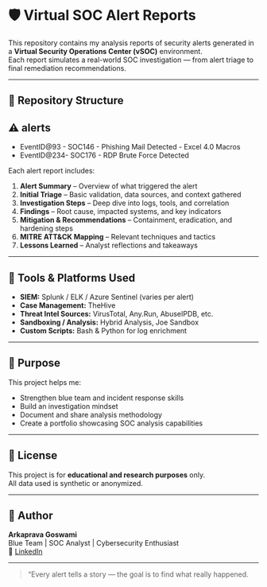 
# 🛡️ Virtual SOC Alert Reports

This repository contains my analysis reports of security alerts generated in a **Virtual Security Operations Center (vSOC)** environment.  
Each report simulates a real-world SOC investigation — from alert triage to final remediation recommendations.

---

## 📂 Repository Structure



## ⚠️ alerts
- EventID@93 - SOC146 - Phishing Mail Detected - Excel 4.0 Macros
- EventID@234- SOC176 - RDP Brute Force Detected

Each alert report includes:

1. **Alert Summary** – Overview of what triggered the alert  
2. **Initial Triage** – Basic validation, data sources, and context gathered  
3. **Investigation Steps** – Deep dive into logs, tools, and correlation  
4. **Findings** – Root cause, impacted systems, and key indicators  
5. **Mitigation & Recommendations** – Containment, eradication, and hardening steps  
6. **MITRE ATT&CK Mapping** – Relevant techniques and tactics  
7. **Lessons Learned** – Analyst reflections and takeaways  

---

## 🧰 Tools & Platforms Used

- **SIEM:** Splunk / ELK / Azure Sentinel (varies per alert)  
- **Case Management:** TheHive  
- **Threat Intel Sources:** VirusTotal, Any.Run, AbuseIPDB, etc.  
- **Sandboxing / Analysis:** Hybrid Analysis, Joe Sandbox  
- **Custom Scripts:** Bash & Python for log enrichment  

---

## 🧩 Purpose

This project helps me:
- Strengthen blue team and incident response skills  
- Build an investigation mindset  
- Document and share analysis methodology  
- Create a portfolio showcasing SOC analysis capabilities  

---


## 📄 License

This project is for **educational and research purposes** only.  
All data used is synthetic or anonymized.  

---

## 👤 Author

**Arkaprava Goswami**  
Blue Team | SOC Analyst | Cybersecurity Enthusiast  
🔗 [LinkedIn](www.linkedin.com/in/arkaprava-goswami-953554339)

---

> “Every alert tells a story — the goal is to find what really happened.
